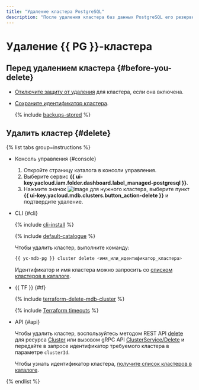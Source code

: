 ```yaml
---
title: "Удаление кластера PostgreSQL"
description: "После удаления кластера баз данных PostgreSQL его резервные копии сохраняются и могут быть использованы для восстановления в течение 7 дней. Чтобы восстановить удаленный кластер из резервной копии, вам потребуется его идентификатор, поэтому сохраните идентификатор кластера в надежном месте перед удалением."
---
```


# Удаление {{ PG }}-кластера

## Перед удалением кластера {#before-you-delete}

* [Отключите защиту от удаления](update.md#change-additional-settings) для кластера, если она включена.
* [Сохраните идентификатор кластера](cluster-list.md#list-clusters).

  {% include [backups-stored](../../_includes/mdb/backups-stored.md) %}

## Удалить кластер {#delete}

{% list tabs group=instructions %}

- Консоль управления {#console}
  
  1. Откройте страницу каталога в консоли управления.
  1. Выберите сервис **{{ ui-key.yacloud.iam.folder.dashboard.label_managed-postgresql }}**.
  1. Нажмите значок ![image](../../_assets/console-icons/ellipsis.svg) для нужного кластера, выберите пункт **{{ ui-key.yacloud.mdb.clusters.button_action-delete }}** и подтвердите удаление.
  
- CLI {#cli}
  
  {% include [cli-install](../../_includes/cli-install.md) %}
  
  {% include [default-catalogue](../../_includes/default-catalogue.md) %}
  
  Чтобы удалить кластер, выполните команду:
  
  ```bash
  {{ yc-mdb-pg }} cluster delete <имя_или_идентификатор_кластера>
  ```
  
  Идентификатор и имя кластера можно запросить со [списком кластеров в каталоге](cluster-list.md#list-clusters).

- {{ TF }} {#tf}

  {% include [terraform-delete-mdb-cluster](../../_includes/mdb/terraform-delete-mdb-cluster.md) %}

  {% include [Terraform timeouts](../../_includes/mdb/mpg/terraform/timeouts.md) %}

- API {#api}

  Чтобы удалить кластер, воспользуйтесь методом REST API [delete](../api-ref/Cluster/delete.md) для ресурса [Cluster](../api-ref/Cluster/index.md) или вызовом gRPC API [ClusterService/Delete](../api-ref/grpc/cluster_service.md#Delete) и передайте в запросе идентификатор требуемого кластера в параметре `clusterId`.

  Чтобы узнать идентификатор кластера, [получите список кластеров в каталоге](cluster-list.md#list-clusters).

{% endlist %}
